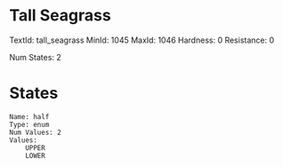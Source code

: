 # Tall Seagrass
TextId: tall_seagrass
MinId: 1045
MaxId: 1046
Hardness: 0
Resistance: 0

Num States: 2
# States
```
Name: half
Type: enum
Num Values: 2
Values:
    UPPER
    LOWER
```